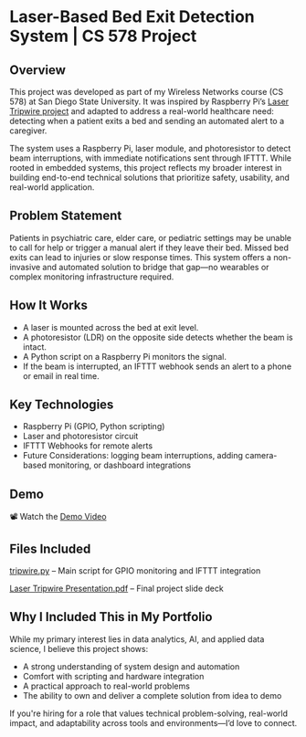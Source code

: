 # Laser-Based Bed Exit Detection System | CS 578 Project

## Overview
This project was developed as part of my Wireless Networks course (CS 578) at San Diego State University. It was inspired by Raspberry Pi’s [Laser Tripwire project](https://projects.raspberrypi.org/en/projects/laser-tripwire) and adapted to address a real-world healthcare need: detecting when a patient exits a bed and sending an automated alert to a caregiver.

The system uses a Raspberry Pi, laser module, and photoresistor to detect beam interruptions, with immediate notifications sent through IFTTT. While rooted in embedded systems, this project reflects my broader interest in building end-to-end technical solutions that prioritize safety, usability, and real-world application.

## Problem Statement
Patients in psychiatric care, elder care, or pediatric settings may be unable to call for help or trigger a manual alert if they leave their bed. Missed bed exits can lead to injuries or slow response times. This system offers a non-invasive and automated solution to bridge that gap—no wearables or complex monitoring infrastructure required.

## How It Works
- A laser is mounted across the bed at exit level.
- A photoresistor (LDR) on the opposite side detects whether the beam is intact.
- A Python script on a Raspberry Pi monitors the signal.
- If the beam is interrupted, an IFTTT webhook sends an alert to a phone or email in real time.

## Key Technologies
- Raspberry Pi (GPIO, Python scripting)
- Laser and photoresistor circuit
- IFTTT Webhooks for remote alerts
- Future Considerations: logging beam interruptions, adding camera-based monitoring, or dashboard integrations

## Demo
📽️ Watch the [Demo Video](https://www.youtube.com/watch?v=IfYAgOm_tNY)

## Files Included
[tripwire.py](https://github.com/TammyDahl/LaserTripwireSystem/blob/main/tripwire.py) – Main script for GPIO monitoring and IFTTT integration

[Laser Tripwire Presentation.pdf](https://github.com/TammyDahl/LaserTripwireSystem/blob/main/Laser%20Tripwire%20Presentation.pdf) – Final project slide deck

## Why I Included This in My Portfolio
While my primary interest lies in data analytics, AI, and applied data science, I believe this project shows:

- A strong understanding of system design and automation
- Comfort with scripting and hardware integration
- A practical approach to real-world problems
- The ability to own and deliver a complete solution from idea to demo

If you're hiring for a role that values technical problem-solving, real-world impact, and adaptability across tools and environments—I’d love to connect.
